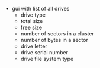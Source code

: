 - gui with list of all drives 
  - drive type 
  - total size 
  - free size 
  - number of sectors in a cluster 
  - number of bytes in a sector 
  - drive letter 
  - drive serial number 
  - drive file system type 